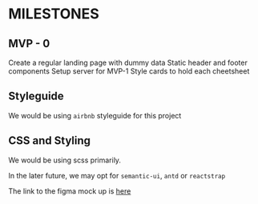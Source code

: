 # MILESTONES

## MVP - 0

Create a regular landing page with dummy data
Static header and footer components
Setup server for MVP-1
Style cards to hold each cheetsheet

## Styleguide

We would be using `airbnb` styleguide for this project

## CSS and Styling

We would be using scss primarily.

In the later future, we may opt for `semantic-ui`, `antd` or `reactstrap`

The link to the figma mock up is [here](https://www.figma.com/proto/L9msRpzzP1sWdGKTcWZb9vC5/CheetBook_Landing_page?node-id=15%3A15&scaling=min-zoom)